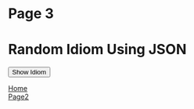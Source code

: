 <h1>Page 3</h1>

<h1>Random Idiom Using JSON</h1>

<button type="button" class="new-quote button">Show Idiom</button>
 <dl id="quote"></dl>
 
<script>
 //const endpoint = 'https://api.whatdoestrumpthink.com/api/v1/quotes/random';
 //const endpoint = 'https://api.quotable.io/random';
const endpoint = 'https://elisebargman.github.io/SML5202-ebargman/datasets/idioms.json';

function getQuote() {
fetch(endpoint)
.then(function (response) {
return response.json();
})
.then(function(data){
let id = Math.floor(Math.random() * 5);
let idiom = (data.idioms[id].idiom);
let meaning = (data.idioms[id].meaning);
let example = (data.idioms[id].example);

document.querySelector("#quote").innerHTML = "<dt>" + idiom + "</dt>" + "<dd><strong>Example:</strong> " + example + "</dd><dd><strong>Meaning:</strong> " + meaning + "</dd>" ;

//console.log(data.idioms[id].idiom)
})
.catch(function () {
console.log("Error occurred");
});
}

const newQuoteButton = document.querySelector('.new-quote');
newQuoteButton.addEventListener('click', getQuote);

</script>
  

<p>
  <a href="index.html">Home</a> <br>
  <a href="Page2.html">Page2</a>
</p>
